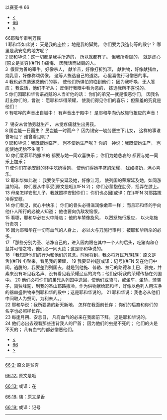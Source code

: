 ﻿





 以赛亚书 66




* [<](bible/ISA65.md)
* [66](bible/ISA.md)
* [>](bible/JER01.md)



 
66耶和华审判万民  
1 耶和华如此说： 天是我的座位； 地是我的脚凳。 你们要为我造何等的殿宇？ 哪里是我安息的地方呢？  
2 耶和华说：这一切都是我手所造的， 所以就都有了。 但我所看顾的， 就是虚心[原文是贫穷](#FN
1)痛悔、 因我话而战兢的人。     
3  假冒为善的宰牛，好像杀人， 献羊羔，好像打折狗项， 献供物，好像献猪血， 烧乳香，好像称颂偶像。 这等人拣选自己的道路， 心里喜悦行可憎恶的事。  
4 我也必拣选迷惑他们的事， 使他们所惧怕的临到他们； 因为我呼唤，无人答应； 我说话，他们不听从； 反倒行我眼中看为恶的， 拣选我所不喜悦的。     
5 你们因耶和华言语战兢的人当听他的话： 你们的弟兄—就是恨恶你们， 因我名赶出你们的，曾说： 愿耶和华得荣耀， 使我们得见你们的喜乐； 但蒙羞的究竟是他们！     
6 有喧哗的声音出自城中！ 有声音出于殿中！ 是耶和华向仇敌施行报应的声音！     
7  锡安未曾劬劳就生产， 未觉疼痛就生出男孩。  
8 国岂能一日而生？ 民岂能一时而产？ 因为锡安一劬劳便生下儿女， 这样的事谁曾听见？ 谁曾看见呢？  
9 耶和华说：我既使她临产， 岂不使她生产呢？ 你的　神说：我既使她生产， 岂能使她闭胎不生呢？     
10 你们爱慕耶路撒冷的 都要与她一同欢喜快乐； 你们为她悲哀的 都要与她一同乐上加乐；  
11 使你们在她安慰的怀中吃奶得饱， 使他们得她丰盛的荣耀， 犹如挤奶，满心喜乐。     
12 耶和华如此说： 我要使平安延及她，好像江河， 使列国的荣耀延及她，如同涨溢的河。 你们要从中享受[原文是咂](#FN
2)； 你们必蒙抱在肋旁，摇弄在膝上。  
13 母亲怎样安慰儿子，我就照样安慰你们； 你们也必因[或译：在](#FN
3)耶路撒冷得安慰。  
14 你们看见，就心中快乐； 你们的骨头必得滋润像嫩草一样； 而且耶和华的手向他仆人所行的必被人知道； 他也要向仇敌发恼恨。     
15 看哪，耶和华必在火中降临； 他的车辇像旋风， 以烈怒施行报应， 以火焰施行责罚；  
16 因为耶和华在一切有血气的人身上， 必以火与刀施行审判； 被耶和华所杀的必多。  
17 「那些分别为圣、洁净自己的，进入园内跟在其中一个人的后头，吃猪肉和仓鼠并可憎之物，他们必一同灭绝；这是耶和华说的。  
18 「我知道他们的行为和他们的意念。时候将到，我必将万民万族[族：原文是舌](#FN
4)聚来，看见我的荣耀， 
19 我要显神迹[或译：记号](#FN
5)在他们中间。逃脱的，我要差到列国去，就是到他施、普勒、拉弓的路德和土巴、雅完，并素来没有听见我名声、没有看见我荣耀辽远的海岛；他们必将我的荣耀传扬在列国中。 
20 他们必将你们的弟兄从列国中送回，使他们或骑马，或坐车，坐轿，骑骡子，骑独峰驼，到我的圣山耶路撒冷，作为供物献给耶和华，好像以色列人用洁净的器皿盛供物奉到耶和华的殿中；这是耶和华说的。 
21 耶和华说：我也必从他们中间取人为祭司，为利未人。」     
22 耶和华说：我所要造的新天新地， 怎样在我面前长存； 你们的后裔和你们的名字也必照样长存。  
23 每逢月朔、安息日， 凡有血气的必来在我面前下拜。 这是耶和华说的。  
24 他们必出去观看那些违背我人的尸首； 因为他们的虫是不死的； 他们的火是不灭的； 凡有血气的都必憎恶他们。 
* [<](bible/ISA65.md)
* [66](bible/ISA.md)
* [>](bible/JER01.md)





---


[66:2:](#V2)
原文是贫穷


[66:12:](#V12)
原文是咂


[66:13:](#V13)
或译：在


[66:18:](#V18)
族：原文是舌


[66:19:](#V19)
或译：记号




---









